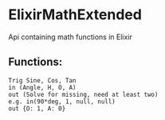 # ElixirMathExtended
Api containing math functions in Elixir

## Functions:
```
Trig Sine, Cos, Tan
in (Angle, H, O, A)
out (Solve for missing, need at least two)
e.g. in(90*deg, 1, null, null)
out {O: 1, A: 0}
```
